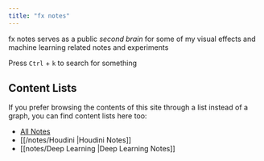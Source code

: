 ```yaml
---
title: "fx notes"
---
```


fx notes serves as a public *second brain* for some of my visual effects and machine learning related notes and experiments

Press `Ctrl` + `k` to search for something

## Content Lists
If you prefer browsing the contents of this site through a list instead of a graph, you can find content lists here too:

- [All Notes](/notes)
- [[/notes/Houdini |Houdini Notes]]
- [[notes/Deep Learning |Deep Learning Notes]]